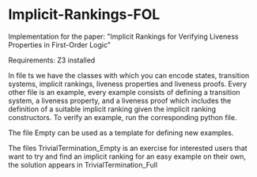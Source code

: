 # Implicit-Rankings-FOL
Implementation for the paper: "Implicit Rankings for Verifying Liveness Properties in First-Order Logic"

Requirements: Z3 installed

In file ts we have the classes with which you can encode states, transition systems, implicit rankings, liveness properties and liveness proofs.
Every other file is an example, every example consists of defining a transition system, a liveness property, and a liveness proof which includes the definition of a suitable implicit ranking given the implicit ranking constructors.
To verify an example, run the corresponding python file. 

The file Empty can be used as a template for defining new examples.

The files TrivialTermination_Empty is an exercise for interested users that want to try and find an implicit ranking for an easy example on their own, the solution appears in  TrivialTermination_Full
